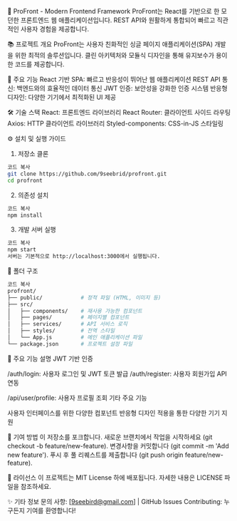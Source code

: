 🌟 ProFront - Modern Frontend Framework
ProFront는 React를 기반으로 한 모던한 프론트엔드 웹 애플리케이션입니다. REST API와 원활하게 통합되어 빠르고 직관적인 사용자 경험을 제공합니다.

📚 프로젝트 개요
ProFront는 사용자 친화적인 싱글 페이지 애플리케이션(SPA) 개발을 위한 최적의 솔루션입니다. 클린 아키텍처와 모듈식 디자인을 통해 유지보수가 용이한 코드를 제공합니다.

🔑 주요 기능
React 기반 SPA: 빠르고 반응성이 뛰어난 웹 애플리케이션
REST API 통신: 백엔드와의 효율적인 데이터 통신
JWT 인증: 보안성을 강화한 인증 시스템
반응형 디자인: 다양한 기기에서 최적화된 UI 제공

🛠️ 기술 스택
React: 프론트엔드 라이브러리
React Router: 클라이언트 사이드 라우팅
Axios: HTTP 클라이언트 라이브러리
Styled-components: CSS-in-JS 스타일링

⚙️ 설치 및 실행 가이드

1. 저장소 클론

```bash
코드 복사
git clone https://github.com/9seebrid/profront.git
cd profront
```

2. 의존성 설치

```bash
코드 복사
npm install
```

3. 개발 서버 실행

```bash
코드 복사
npm start
서버는 기본적으로 http://localhost:3000에서 실행됩니다.
```

📂 폴더 구조

```bash
코드 복사
profront/
├── public/            # 정적 파일 (HTML, 이미지 등)
├── src/
│   ├── components/    # 재사용 가능한 컴포넌트
│   ├── pages/         # 페이지별 컴포넌트
│   ├── services/      # API 서비스 로직
│   ├── styles/        # 전역 스타일
│   └── App.js         # 메인 애플리케이션 파일
└── package.json       # 프로젝트 설정 파일
```

🎯 주요 기능 설명
JWT 기반 인증

/auth/login: 사용자 로그인 및 JWT 토큰 발급
/auth/register: 사용자 회원가입
API 연동

/api/user/profile: 사용자 프로필 조회
기타 주요 기능

사용자 인터페이스를 위한 다양한 컴포넌트
반응형 디자인 적용을 통한 다양한 기기 지원

🤝 기여 방법
이 저장소를 포크합니다.
새로운 브랜치에서 작업을 시작하세요 (git checkout -b feature/new-feature).
변경사항을 커밋합니다 (git commit -m 'Add new feature').
푸시 후 풀 리퀘스트를 제출합니다 (git push origin feature/new-feature).

📜 라이선스
이 프로젝트는 MIT License 하에 배포됩니다. 자세한 내용은 LICENSE 파일을 참조하세요.

✨ 기타 정보
문의 사항: [9seebird@gmail.com] | GitHub Issues
Contributing: 누구든지 기여를 환영합니다!
